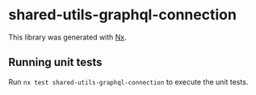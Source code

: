 # shared-utils-graphql-connection

This library was generated with [Nx](https://nx.dev).

## Running unit tests

Run `nx test shared-utils-graphql-connection` to execute the unit tests.
